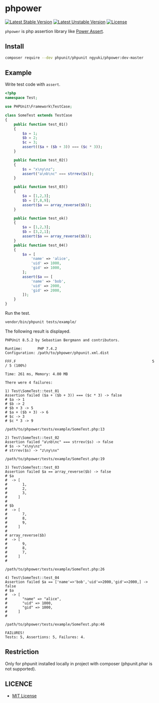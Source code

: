 # phpower

[![Latest Stable Version](https://poser.pugx.org/ngyuki/phpower/v/stable)](https://packagist.org/packages/ngyuki/phpower)
[![Latest Unstable Version](https://poser.pugx.org/ngyuki/phpower/v/unstable)](https://packagist.org/packages/ngyuki/phpower)
[![License](https://poser.pugx.org/ngyuki/phpower/license)](https://packagist.org/packages/ngyuki/phpower)

`phpower` is php assertion library like [Power Assert](https://github.com/power-assert-js/power-assert).

## Install

```sh
composer require --dev phpunit/phpunit ngyuki/phpower:dev-master
```

## Example

Write test code with `assert`.

```php
<?php
namespace Test;

use PHPUnit\Framework\TestCase;

class SomeTest extends TestCase
{
    public function test_01()
    {
        $a = 1;
        $b = 2;
        $c = 3;
        assert(($a + ($b + 3)) === ($c * 3));
    }

    public function test_02()
    {
        $s = "x\ny\nz";
        assert("a\nb\nc" === strrev($s));
    }

    public function test_03()
    {
        $a = [1,2,3];
        $b = [7,8,9];
        assert($a == array_reverse($b));
    }

    public function test_ok()
    {
        $a = [1,2,3];
        $b = [3,2,1];
        assert($a == array_reverse($b));
    }
    public function test_04()
    {
        $a = [
            'name' => 'alice',
            'uid' => 1000,
            'gid' => 1000,
        ];
        assert($a == [
            'name' => 'bob',
            'uid' => 2000,
            'gid' => 2000,
        ]);
    }
}
```

Run the test.

```sh
vendor/bin/phpunit tests/example/
```

The following result is displayed.

```
PHPUnit 8.5.2 by Sebastian Bergmann and contributors.

Runtime:       PHP 7.4.2
Configuration: /path/to/phpower/phpunit.xml.dist

FFF.F                                                               5 / 5 (100%)

Time: 261 ms, Memory: 4.00 MB

There were 4 failures:

1) Test\SomeTest::test_01
Assertion failed ($a + ($b + 3)) === ($c * 3) -> false
# $a -> 1
# $b -> 2
# $b + 3 -> 5
# $a + ($b + 3) -> 6
# $c -> 3
# $c * 3 -> 9

/path/to/phpower/tests/example/SomeTest.php:13

2) Test\SomeTest::test_02
Assertion failed "a\nb\nc" === strrev($s) -> false
# $s -> "x\ny\nz"
# strrev($s) -> "z\ny\nx"

/path/to/phpower/tests/example/SomeTest.php:19

3) Test\SomeTest::test_03
Assertion failed $a == array_reverse($b) -> false
# $a
#  -> [
#       1,
#       2,
#       3,
#     ]
#
# $b
#  -> [
#       7,
#       8,
#       9,
#     ]
#
# array_reverse($b)
#  -> [
#       9,
#       8,
#       7,
#     ]
#

/path/to/phpower/tests/example/SomeTest.php:26

4) Test\SomeTest::test_04
Assertion failed $a == ['name'=>'bob','uid'=>2000,'gid'=>2000,] -> false
# $a
#  -> [
#       "name" => "alice",
#       "uid" => 1000,
#       "gid" => 1000,
#     ]
#

/path/to/phpower/tests/example/SomeTest.php:46

FAILURES!
Tests: 5, Assertions: 5, Failures: 4.
```

## Restriction

Only for phpunit installed locally in project with composer (phpunit.phar is not supported).

## LICENCE

- [MIT License](http://www.opensource.org/licenses/mit-license.php)
